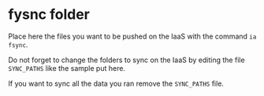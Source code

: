 # fysnc folder

Place here the files you want to be pushed on the IaaS with the command `ia fsync`.

Do not forget to change the folders to sync on the IaaS by editing the file `SYNC_PATHS` like the sample put here.

If you want to sync all the data you ran remove the `SYNC_PATHS` file.
